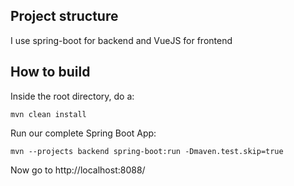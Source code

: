 
## Project structure
I use spring-boot for backend and VueJS for frontend

## How to build

Inside the root directory, do a: 

```
mvn clean install 
```

Run our complete Spring Boot App:

```
mvn --projects backend spring-boot:run -Dmaven.test.skip=true
```

Now go to http://localhost:8088/ 


